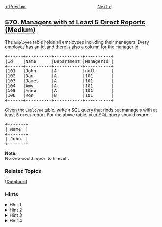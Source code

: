 <!--|This file generated by command(leetcode description); DO NOT EDIT.    |-->
<!--+----------------------------------------------------------------------+-->
<!--|@author    openset <openset.wang@gmail.com>                           |-->
<!--|@link      https://github.com/openset                                 |-->
<!--|@home      https://github.com/openset/leetcode                        |-->
<!--+----------------------------------------------------------------------+-->

[< Previous](../median-employee-salary "Median Employee Salary")
　　　　　　　　　　　　　　　　
[Next >](../find-median-given-frequency-of-numbers "Find Median Given Frequency of Numbers")

## [570. Managers with at Least 5 Direct Reports (Medium)](https://leetcode.com/problems/managers-with-at-least-5-direct-reports "至少有5名直接下属的经理")

<p>The <code>Employee</code> table holds all employees including their managers. Every employee has an Id, and there is also a column for the manager Id.</p>

<pre>
+------+----------+-----------+----------+
|Id    |Name 	  |Department |ManagerId |
+------+----------+-----------+----------+
|101   |John 	  |A 	      |null      |
|102   |Dan 	  |A 	      |101       |
|103   |James 	  |A 	      |101       |
|104   |Amy 	  |A 	      |101       |
|105   |Anne 	  |A 	      |101       |
|106   |Ron 	  |B 	      |101       |
+------+----------+-----------+----------+
</pre>

<p>Given the <code>Employee</code> table, write a SQL query that finds out managers with at least 5 direct report. For the above table, your SQL query should return:</p>

<pre>
+-------+
| Name  |
+-------+
| John  |
+-------+
</pre>

<p><b>Note:</b><br />
No one would report to himself.</p>

### Related Topics
  [[Database](../../tag/database/README.md)]

### Hints
<details>
<summary>Hint 1</summary>
Try to get all the mangerIDs that have count bigger than 5
</details>

<details>
<summary>Hint 2</summary>
Use the last hint's result as a table and do join with origin table at id equals to managerId
</details>

<details>
<summary>Hint 3</summary>
This is a very good example to show the performance of SQL code. Try to work out other solutions and you may be surprised by running time difference.
</details>

<details>
<summary>Hint 4</summary>
If your solution uses 'IN' function and runs more than 5 seconds, try to optimize it by using 'JOIN' instead.
</details>
